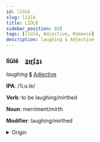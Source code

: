 ```yaml
---
id: lîûlê
slug: lîûlê
title: LÎÛLÊ
sidebar_position: 828
tags: [lîûlê, Adjective, Romance]
description: laughing § Adjective
---
```


### lîûlê&emsp;<span kind="abugida">ʓɟɽʄʓʇ</span>

*laughing* **§** [Adjective](../../tags/Adjective)

**IPA**: /ˈli.u.le/

**Verb**: to be laughing/mirthed

**Noun**: merriment/mirth

**Modifier**: laughing/mirthed

<details>
    <summary>Origin</summary>
    Catalan, Valencian riure /ˈriw.ɾe/<br/>
    <em>Romance Language Family</em>
</details>